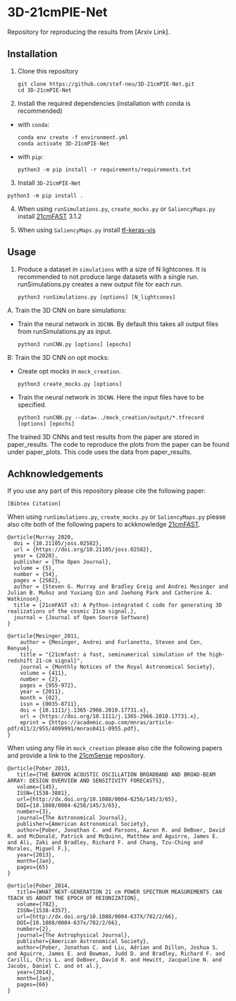 # 3D-21cmPIE-Net

Repository for reproducing the results from [Arxiv Link].

Installation
------------
1. Clone this repository
    ```
    git clone https://github.com/stef-neu/3D-21cmPIE-Net.git
    cd 3D-21cmPIE-Net
    ```

2. Install the required dependencies (installation with conda is recommended)

  - with `conda`:
    ```
    conda env create -f environment.yml
    conda activate 3D-21cmPIE-Net
    ```
  - with `pip`:
    ``` 
    python3 -m pip install -r requirements/requirements.txt
    ```

3. Install `3D-21cmPIE-Net`

  ```
  python3 -m pip install .
  ```
  
4. When using `runSimulations.py`, `create_mocks.py` or `SaliencyMaps.py` install [21cmFAST][21cmFAST] 3.1.2

5. When using `SaliencyMaps.py` install [tf-keras-vis][tf-keras-vis]

[21cmFAST]: https://github.com/21cmfast/21cmFAST
[tf-keras-vis]: https://github.com/keisen/tf-keras-vis
[21cmSense]: https://github.com/jpober/21cmSense

Usage
-----
1. Produce a dataset in `simulations` with a size of N lightcones. It is recommended to not produce large datasets with a single run. runSimulations.py creates a new output file for each run.
    ```
    python3 runSimulations.py [options] [N_lightcones]
    ```
    
A. Train the 3D CNN on bare simulations:
   - Train the neural network in `3DCNN`. By default this takes all output files from runSimulations.py as input.
       ```
       python3 runCNN.py [options] [epochs]
       ```
        
B: Train the 3D CNN on opt mocks:
  - Create opt mocks in `mock_creation`.
    ```
    python3 create_mocks.py [options]
    ```
  - Train the neural network in `3DCNN`. Here the input files have to be specified.
    ```
    python3 runCNN.py --data=../mock_creation/output/*.tfrecord [options] [epochs]
    ```
The trained 3D CNNs and test results from the paper are stored in paper_results. The code to reproduce the plots from the paper can be found under paper_plots. This code uses the data from paper_results.

Achknowledgements
-----------------
If you use any part of this repository please cite the following paper:
```text
[Bibtex Citation]
```
When using `runSimulations.py`, `create_mocks.py` or `SaliencyMaps.py` please also cite both of the following papers to ackknowledge [21cmFAST][21cmFAST].
    
```
@article{Murray_2020,
  doi = {10.21105/joss.02582},
  url = {https://doi.org/10.21105/joss.02582},
  year = {2020},
  publisher = {The Open Journal},
  volume = {5},
  number = {54},
  pages = {2582},
  author = {Steven G. Murray and Bradley Greig and Andrei Mesinger and Julian B. Muñoz and Yuxiang Qin and Jaehong Park and Catherine A. Watkinson},
  title = {21cmFAST v3: A Python-integrated C code for generating 3D realizations of the cosmic 21cm signal.},
  journal = {Journal of Open Source Software}
}
```

```
@article{Mesinger_2011,
    author = {Mesinger, Andrei and Furlanetto, Steven and Cen, Renyue},
    title = "{21cmfast: a fast, seminumerical simulation of the high-redshift 21-cm signal}",
    journal = {Monthly Notices of the Royal Astronomical Society},
    volume = {411},
    number = {2},
    pages = {955-972},
    year = {2011},
    month = {02},
    issn = {0035-8711},
    doi = {10.1111/j.1365-2966.2010.17731.x},
    url = {https://doi.org/10.1111/j.1365-2966.2010.17731.x},
    eprint = {https://academic.oup.com/mnras/article-pdf/411/2/955/4099991/mnras0411-0955.pdf},
}
```
When using any file in `mock_creation` please also cite the following papers and provide a link to the [21cmSense][21cmSense] repository.

```
@article{Pober_2013,
   title={THE BARYON ACOUSTIC OSCILLATION BROADBAND AND BROAD-BEAM ARRAY: DESIGN OVERVIEW AND SENSITIVITY FORECASTS},
   volume={145},
   ISSN={1538-3881},
   url={http://dx.doi.org/10.1088/0004-6256/145/3/65},
   DOI={10.1088/0004-6256/145/3/65},
   number={3},
   journal={The Astronomical Journal},
   publisher={American Astronomical Society},
   author={Pober, Jonathan C. and Parsons, Aaron R. and DeBoer, David R. and McDonald, Patrick and McQuinn, Matthew and Aguirre, James E. and Ali, Zaki and Bradley, Richard F. and Chang, Tzu-Ching and Morales, Miguel F.},
   year={2013},
   month={Jan},
   pages={65}
}
```

```
@article{Pober_2014,
   title={WHAT NEXT-GENERATION 21 cm POWER SPECTRUM MEASUREMENTS CAN TEACH US ABOUT THE EPOCH OF REIONIZATION},
   volume={782},
   ISSN={1538-4357},
   url={http://dx.doi.org/10.1088/0004-637X/782/2/66},
   DOI={10.1088/0004-637x/782/2/66},
   number={2},
   journal={The Astrophysical Journal},
   publisher={American Astronomical Society},
   author={Pober, Jonathan C. and Liu, Adrian and Dillon, Joshua S. and Aguirre, James E. and Bowman, Judd D. and Bradley, Richard F. and Carilli, Chris L. and DeBoer, David R. and Hewitt, Jacqueline N. and Jacobs, Daniel C. and et al.},
   year={2014},
   month={Jan},
   pages={66}
}
```
